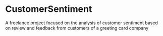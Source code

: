 # CustomerSentiment
A freelance project focused on the analysis of customer sentiment based on review and feedback from customers of a greeting card company
